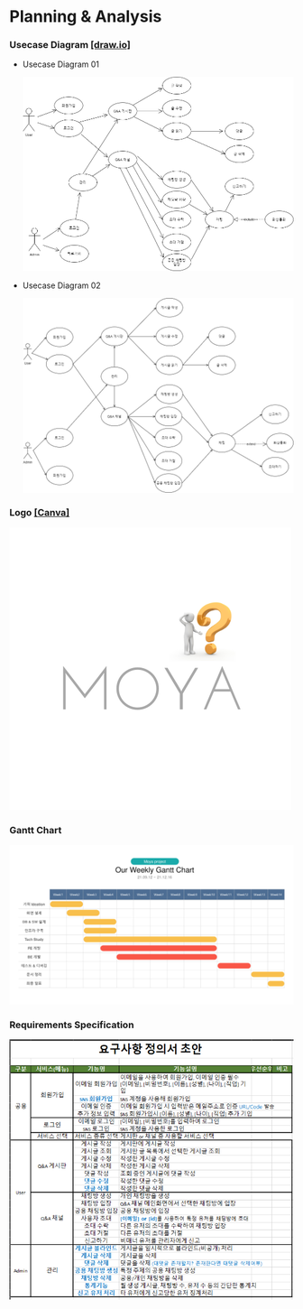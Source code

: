 # Planning & Analysis

### Usecase Diagram [[draw.io]](https://app.diagrams.net/)

- Usecase Diagram 01

  ![Usecase Diagram 01](./Usecase%20Diagram/Usecase%20Diagram%2001/moya-usecase01.png)

- Usecase Diagram 02

  ![Usecase Diagram 02](./Usecase%20Diagram/Usecase%20Diagram%2002/moya-usecase02.png)

### Logo [[Canva]](https://www.canva.com/)

![Logo](./Logo/moya-logo.png)

### Gantt Chart

![Gantt Chart](./Gantt%20Chart/gantt-chart01.jpg)

### Requirements Specification

![Requirements Spec](./Requirements%20Spec/requirements-spec01.png)
